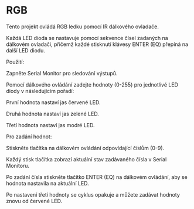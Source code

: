 # RGB
Tento projekt ovládá RGB ledku pomocí IR dálkového ovladače. 

Každá LED dioda se nastavuje pomocí sekvence čísel zadaných na dálkovém ovladači, přičemž každé stisknutí klávesy ENTER (EQ) přepíná na další LED diodu.

Použití:

Zapněte Serial Monitor pro sledování výstupů.

Pomocí dálkového ovládání zadejte hodnoty (0-255) pro jednotlivé LED diody v následujícím pořadí:

První hodnota nastaví jas červené LED.

Druhá hodnota nastaví jas zelené LED.

Třetí hodnota nastaví jas modré LED.

Pro zadání hodnot:

Stiskněte tlačítka na dálkovém ovládání odpovídající číslům (0-9).

Každý stisk tlačítka zobrazí aktuální stav zadávaného čísla v Serial Monitoru.

Po zadání čísla stiskněte tlačítko ENTER (EQ) na dálkovém ovládání, aby se hodnota nastavila na aktuální LED.

Po nastavení třetí hodnoty se cyklus opakuje a můžete zadávat hodnoty znovu od červené LED.

